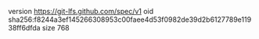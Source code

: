 version https://git-lfs.github.com/spec/v1
oid sha256:f8244a3ef145266308953c00faee4d53f0982de39d2b6127789e11938ff6dfda
size 768

